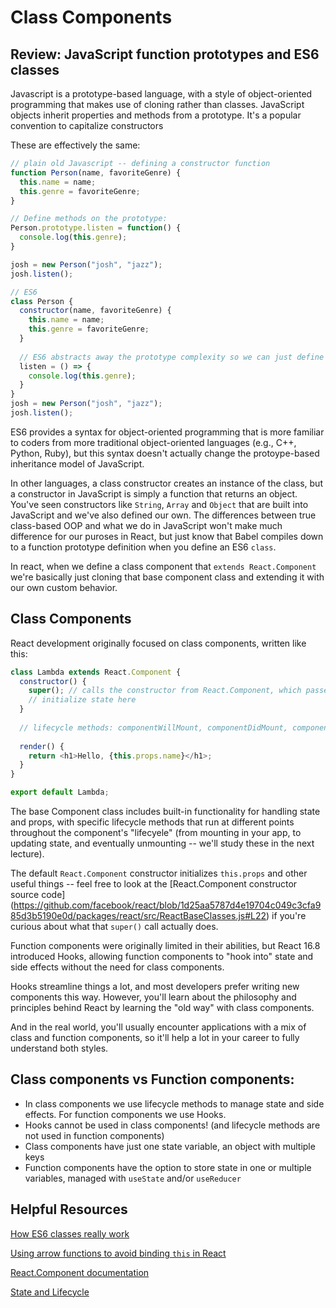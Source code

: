 # Class Components

## Review: JavaScript function prototypes and ES6 classes

Javascript is a prototype-based language, with a style of object-oriented programming that makes use of cloning rather than classes. JavaScript objects inherit properties and methods from a prototype. It's a popular convention to capitalize constructors

These are effectively the same:

```javascript
// plain old Javascript -- defining a constructor function
function Person(name, favoriteGenre) {
  this.name = name;
  this.genre = favoriteGenre;
}

// Define methods on the prototype:
Person.prototype.listen = function() {
  console.log(this.genre);
}

josh = new Person("josh", "jazz");
josh.listen();
```

```javascript
// ES6
class Person {
  constructor(name, favoriteGenre) {
    this.name = name;
    this.genre = favoriteGenre;
  }
  
  // ES6 abstracts away the prototype complexity so we can just define a class method right here:
  listen = () => {
    console.log(this.genre);
  }
}
josh = new Person("josh", "jazz");
josh.listen();
```

ES6 provides a syntax for object-oriented programming that is more familiar to coders from more traditional object-oriented languages (e.g., C++, Python, Ruby), but this syntax doesn't actually change the protoype-based inheritance model of JavaScript. 

In other languages, a class constructor creates an instance of the class, but a constructor in JavaScript is simply a function that returns an object. You've seen constructors like `String`, `Array` and `Object` that are built into JavaScript and we've also defined our own. The differences between true class-based OOP and what we do in JavaScript won't make much difference for our puroses in React, but just know that Babel compiles down to a function prototype definition when you define an ES6 `class`. 

In react, when we define a class component that `extends React.Component` we're basically just cloning that base component class and extending it with our own custom behavior.

## Class Components

React development originally focused on class components, written like this:

```javascript
class Lambda extends React.Component {
  constructor() {
    super(); // calls the constructor from React.Component, which passes props
    // initialize state here
  }
  
  // lifecycle methods: componentWillMount, componentDidMount, componentWillReceiveProps, shouldComponentUpdate, componentWillUpdate, componentDidUpdate, and componentWillUnmount
  
  render() {
    return <h1>Hello, {this.props.name}</h1>;
  }
}

export default Lambda;
```

The base Component class includes built-in functionality for handling state and props, with specific lifecycle methods that run at different points throughout the component's "lifecyele" (from mounting in your app, to updating state, and eventually unmounting -- we'll study these in the next lecture).

The default `React.Component` constructor initializes `this.props` and other useful things -- feel free to look at the [React.Component constructor source code] (https://github.com/facebook/react/blob/1d25aa5787d4e19704c049c3cfa985d3b5190e0d/packages/react/src/ReactBaseClasses.js#L22) if you're curious about what that `super()` call actually does.

Function components were originally limited in their abilities, but React 16.8 introduced Hooks, allowing function components to "hook into" state and side effects without the need for class components.

Hooks streamline things a lot, and most developers prefer writing new components this way. However, you'll learn about the philosophy and principles behind React by learning the "old way" with class components.

And in the real world, you'll usually encounter applications with a mix of class and function components, so it'll help a lot in your career to fully understand both styles.

## Class components vs Function components:
  * In class components we use lifecycle methods to manage state and side effects. For function components we use Hooks.
  * Hooks cannot be used in class components! (and lifecycle methods are not used in function components)
  * Class components have just one state variable, an object with multiple keys
  * Function components have the option to store state in one or multiple variables, managed with `useState` and/or `useReducer`


## Helpful Resources
[How ES6 classes really work](https://medium.com/@robertgrosse/how-es6-classes-really-work-and-how-to-build-your-own-fd6085eb326a)

[Using arrow functions to avoid binding `this` in React](https://medium.com/@joespinelli_6190/using-arrow-functions-to-avoid-binding-this-in-react-5d7402eec64)

[React.Component documentation](https://reactjs.org/docs/react-component.html)

[State and Lifecycle](https://reactjs.org/docs/state-and-lifecycle.html)

  
